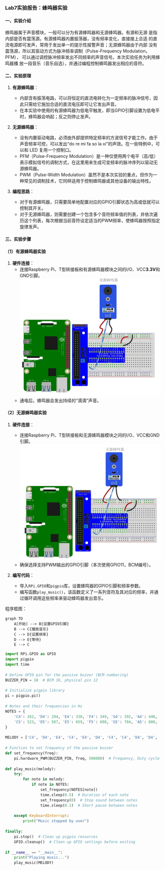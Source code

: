 ### Lab7实验报告：蜂鸣器实验

#### 一、实验介绍
蜂鸣器属于声音模块，一般可以分为有源蜂鸣器和无源蜂鸣器。有源和无源
是指内部是否有震荡源。有源蜂鸣器内置振荡器，没有频率变化，直接接上合适
的直流电源即可发声，常用于发出单一的提示性报警声音；无源蜂鸣器由于内部
没有震荡源，所以其驱动方式为脉冲频率调制（Pulse-Frequency Modulation，PFM），
可以通过调控脉冲频率发出不同频率的声音信号。本次实验任务为利用蜂鸣器播
放一段音乐（音乐自选），并通过编程控制蜂鸣器发出相应的音符。

#### 二、实验原理
1. **有源蜂鸣器**：
   - 内部含有振荡电路，可以将恒定的直流电转化为一定频率的脉冲信号，因此只需给它施加合适的直流电压即可让它发出声音。
   - 在本实验中使用的有源蜂鸣器为低电平触发，即当GPIO引脚设置为低电平时，蜂鸣器会响起；反之则停止发声。

2. **无源蜂鸣器**：
   - 没有内置驱动电路，必须由外部提供特定频率的方波信号才能工作。由于声音频率可控，可以发出“do re mi fa so la xi”的声效。在一些特例中，可以和 LED 复用一个控制口。
   - PFM（Pulse-Frequency Modulation）是一种仅使用两个电平（高/低）表示模拟信号的调制方式，在这里用来生成可变频率的脉冲序列以驱动无源蜂鸣器。
   - PWM（Pulse-Width Modulation）虽然不是本次实验的重点，但作为一种常见的调制技术，它同样适用于控制蜂鸣器或其他设备的输出特性。

3. **编程思路**：
   - 对于有源蜂鸣器，只需要简单地配置对应的GPIO引脚状态为高或低就可以控制其开关。
   - 对于无源蜂鸣器，则需要创建一个包含多个音符频率值的列表，并依次遍历这个列表，每次根据当前音符设定适当的PWM频率，使蜂鸣器按照指定旋律发声。

#### 三、实验步骤
#### （1）有源蜂鸣器实验
1. **硬件连接**：
   - 连接Raspberry Pi、T型转接板和有源蜂鸣器模块之间的I/O、VCC**3.3V**和GND引脚。![alt text](images/image-12.png)
   - 通电后，蜂鸣器会发出持续的“滴滴”声音。

#### （2）无源蜂鸣器实验
1. **硬件连接**：
   - 连接Raspberry Pi、T型转接板和无源蜂鸣器模块之间的I/O、VCC和GND引脚。![alt text](images/image-11.png)
   - 确保选择支持PWM输出的GPIO引脚（本次使用GPIO11，BCM编号）。

2. **编写代码**：
   - 导入`RPi.GPIO`和`pigpio`库，设置蜂鸣器的GPIO引脚和频率参数。
   - 编写函数`play_music()`，该函数定义了一系列音符及其对应的频率，并通过循环调用这些频率来驱动蜂鸣器发出音乐。

程序框图：
```mermaid
graph TD
    A[开始] --> B{设置GPIO引脚}
    B --> C{播放音乐}
    C --> D{设置频率}
    D --> E{等待}
    E --> C
```

```python
import RPi.GPIO as GPIO
import pigpio
import time

# Define GPIO pin for the passive buzzer (BCM numbering)
BUZZER_PIN = 18  # BCM 18, physical pin 12

# Initialize pigpio library
pi = pigpio.pi()

# Notes and their frequencies in Hz
NOTES = {
    'C4': 262, 'D4': 294, 'E4': 330, 'F4': 349, 'G4': 392, 'A4': 440, 'B4': 494,
    'C5': 523, 'D5': 587, 'E5': 659, 'F5': 698, 'G5': 784, 'A5': 880, 'B5': 988,
}

MELODY = ['C4', 'D4', 'E4', 'C4', 'E4', 'D4', 'C4', 'C4', 'D4', 'D4', 'E4', 'E4', 'C4', 'D4', 'E4']

# Function to set frequency of the passive buzzer
def set_frequency(freq):
    pi.hardware_PWM(BUZZER_PIN, freq, 500000)  # Frequency, Duty cycle (50%)

def play_music(melody):
    try:
        for note in melody:
            if note in NOTES:
                set_frequency(NOTES[note])
                time.sleep(0.5)  # Duration of each note
                set_frequency(0)  # Stop sound between notes
                time.sleep(0.1)  # Short pause between notes

    except KeyboardInterrupt:
        print("Music stopped by user")

finally:
    pi.stop()  # Clean up pigpio resources
    GPIO.cleanup()  # Clean up GPIO settings before exiting

if __name__ == "__main__":
    print("Playing music...")
    play_music(MELODY)
```